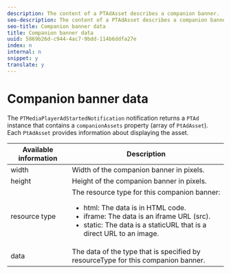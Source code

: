 ```yaml
---
description: The content of a PTAdAsset describes a companion banner.
seo-description: The content of a PTAdAsset describes a companion banner.
seo-title: Companion banner data
title: Companion banner data
uuid: 5869b26d-c944-4ac7-9bdd-114b6ddfa27e
index: n
internal: n
snippet: y
translate: y
---
```


# Companion banner data


<a id="section_D730B4FD6FD749E9860B6A07FC110552"></a>

The `PTMediaPlayerAdStartedNotification` notification returns a `PTAd` instance that contains a `companionAssets` property (array of `PtAdAsset`). 
Each `PtAdAsset` provides information about displaying the asset. 
<table id="table_760C885E2DCA4BE983CC57FDA7BD5B14"> 
 <thead> 
  <tr> 
   <th colname="col1" class="entry">Available information</th> 
   <th colname="col2" class="entry">Description</th> 
  </tr> 
 </thead>
 <tbody> 
  <tr> 
   <td colname="col1">width</td> 
   <td colname="col2">Width of the companion banner in pixels.</td> 
  </tr> 
  <tr> 
   <td colname="col1">height</td> 
   <td colname="col2">Height of the companion banner in pixels.</td> 
  </tr> 
  <tr> 
   <td colname="col1">resource type</td> 
   <td colname="col2">The resource type for this companion banner: 
    <ul id="ul_A067787FE49E4B6095BE0AC1D447DBB3"> 
     <li id="li_02B7224C67004095B3F6E50FD21E507E">html: The data is in HTML code.</li> 
     <li id="li_5F37E14472424F808C6094F42009E676">iframe: The data is an iframe URL (src).</li> 
     <li id="li_76B945007CE842158B5125422765E0B2">static: The data is a staticURL that is a direct URL to an image.</li> 
    </ul> </td> 
  </tr> 
  <tr> 
   <td colname="col1">data</td> 
   <td colname="col2"> The data of the type that is specified by <span class="codeph">resourceType</span> for this companion banner. </td> 
  </tr> 
 </tbody> 
</table>

